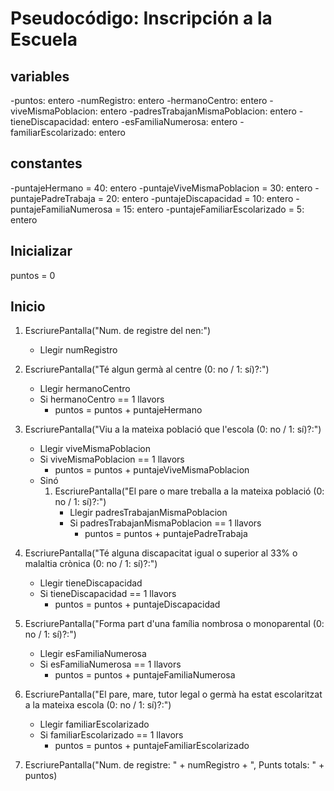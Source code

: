 # Pseudocódigo: Inscripción a la Escuela

##  variables 
  -puntos: entero
  -numRegistro: entero
  -hermanoCentro: entero
  -viveMismaPoblacion: entero
  -padresTrabajanMismaPoblacion: entero
  -tieneDiscapacidad: entero
  -esFamiliaNumerosa: entero
  -familiarEscolarizado: entero

## constantes  
  -puntajeHermano = 40: entero
  -puntajeViveMismaPoblacion = 30: entero
  -puntajePadreTrabaja = 20: entero
  -puntajeDiscapacidad = 10: entero
  -puntajeFamiliaNumerosa = 15: entero
  -puntajeFamiliarEscolarizado = 5: entero

## Inicializar
puntos = 0

## Inicio
1. EscriurePantalla("Num. de registre del nen:")
   - Llegir numRegistro

2. EscriurePantalla("Té algun germà al centre (0: no / 1: sí)?:")
   - Llegir hermanoCentro
   - Si hermanoCentro == 1 llavors
     - puntos = puntos + puntajeHermano

3. EscriurePantalla("Viu a la mateixa població que l'escola (0: no / 1: sí)?:")
   - Llegir viveMismaPoblacion
   - Si viveMismaPoblacion == 1 llavors
     - puntos = puntos + puntajeViveMismaPoblacion
   - Sinó
     1. EscriurePantalla("El pare o mare treballa a la mateixa població (0: no / 1: sí)?:")
        - Llegir padresTrabajanMismaPoblacion
        - Si padresTrabajanMismaPoblacion == 1 llavors
          - puntos = puntos + puntajePadreTrabaja

4. EscriurePantalla("Té alguna discapacitat igual o superior al 33% o malaltia crònica (0: no / 1: sí)?:")
   - Llegir tieneDiscapacidad
   - Si tieneDiscapacidad == 1 llavors
     - puntos = puntos + puntajeDiscapacidad

5. EscriurePantalla("Forma part d'una família nombrosa o monoparental (0: no / 1: sí)?:")
   - Llegir esFamiliaNumerosa
   - Si esFamiliaNumerosa == 1 llavors
     - puntos = puntos + puntajeFamiliaNumerosa

6. EscriurePantalla("El pare, mare, tutor legal o germà ha estat escolaritzat a la mateixa escola (0: no / 1: sí)?:")
   - Llegir familiarEscolarizado
   - Si familiarEscolarizado == 1 llavors
     - puntos = puntos + puntajeFamiliarEscolarizado

7. EscriurePantalla("Num. de registre: " + numRegistro + ", Punts totals: " + puntos)